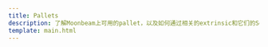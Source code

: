 ```yaml
---
title: Pallets
description: 了解Moonbeam上可用的pallet，以及如何通过相关的extrinsic和它们的Solidity接口（如果适用）与它们交互。
template: main.html
---
```


<div class='subsection-wrapper'></div>